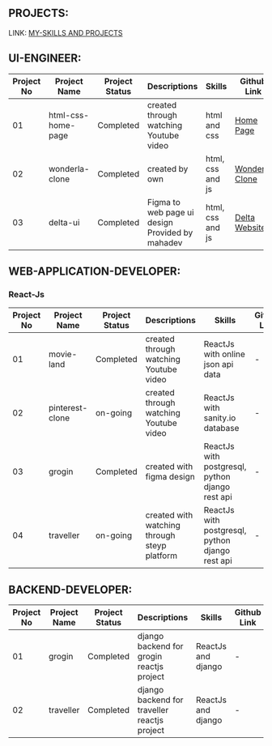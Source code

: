 ## PROJECTS:

LINK: [MY-SKILLS AND PROJECTS](https://github.com/saadhoffl/my-skills)

## UI-ENGINEER:

| Project No | Project Name | Project Status | Descriptions | Skills | Github Link |
|------------|--------------|----------------|--------------|------|--------|
| 01 | html-css-home-page | Completed | created through watching Youtube video | html and css | [Home Page](https://github.com/saadhoffl/steyp-training-projects/tree/main/ui-engineer/html/html-css-home-page) |
| 02 | wonderla-clone | Completed | created by own | html, css and js | [Wonderla Clone](https://github.com/saadhoffl/steyp-training-projects/tree/main/ui-engineer/html/wonderla-clone) |
| 03 | delta-ui | Completed | Figma to web page ui design Provided by mahadev | html, css and js | [Delta Website](https://github.com/saadhoffl/steyp-training-projects/tree/main/ui-engineer/html/delta-ui) |

## WEB-APPLICATION-DEVELOPER:

### React-Js

| Project No | Project Name | Project Status | Descriptions | Skills | Github Link |
|------------|--------------|----------------|--------------|------|--------|
| 01 | movie-land | Completed | created through watching Youtube video | ReactJs with online json api data | - |
| 02 | pinterest-clone | on-going | created through watching Youtube video | ReactJs with sanity.io database | - |
| 03 | grogin | Completed | created with figma design | ReactJs with postgresql, python django rest api | - |
| 04 | traveller | on-going | created with watching through steyp platform | ReactJs with postgresql, python django rest api | - |

## BACKEND-DEVELOPER:

| Project No | Project Name | Project Status | Descriptions | Skills | Github Link |
|------------|--------------|----------------|--------------|------|--------|
| 01 | grogin | Completed | django backend for grogin reactjs project | ReactJs and django | - |
| 02 | traveller | Completed | django backend for traveller reactjs project | ReactJs and django | - |